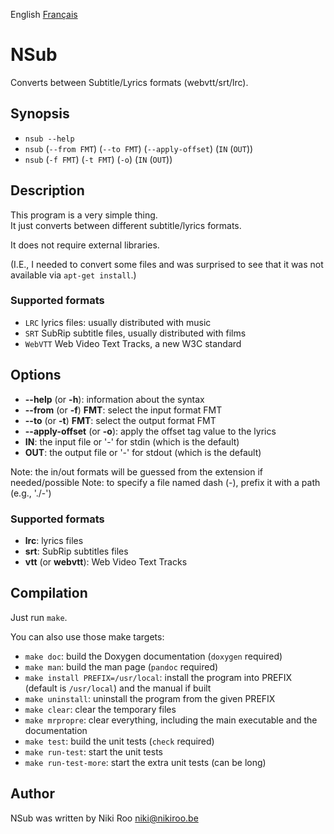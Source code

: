English [Français](README-fr.md)

# NSub

Converts between Subtitle/Lyrics formats (webvtt/srt/lrc).

## Synopsis

- `nsub --help`
- `nsub` (`--from FMT`) (`--to FMT`) (`--apply-offset`) (`IN` (`OUT`))
- `nsub` (`-f FMT`) (`-t FMT`) (`-o`) (`IN` (`OUT`))

## Description

This program is a very simple thing.  
It just converts between different subtitle/lyrics formats.

It does not require external libraries.

(I.E., I needed to convert some files and was surprised to see that it was not available via `apt-get install`.)

### Supported formats

- `LRC` lyrics files: usually distributed with music
- `SRT` SubRip subtitle files, usually distributed with films
- `WebVTT` Web Video Text Tracks, a new W3C standard

## Options

- **--help** (or **-h**): information about the syntax
- **--from** (or **-f**) **FMT**: select the input format FMT
- **--to** (or **-t**) **FMT**: select the output format FMT
- **--apply-offset** (or **-o**): apply the offset tag value to the lyrics
- **IN**: the input file or '-' for stdin (which is the default)
- **OUT**: the output file or '-' for stdout (which is the default)

Note: the in/out formats will be guessed from the extension if needed/possible
Note: to specify a file named dash (-), prefix it with a path (e.g., './-')

### Supported formats

- **lrc**: lyrics files
- **srt**: SubRip subtitles files
- **vtt** (or **webvtt**): Web Video Text Tracks

## Compilation

Just run `make`.  

You can also use those make targets:

- `make doc`: build the Doxygen documentation (`doxygen` required)
- `make man`: build the man page (`pandoc` required)
- `make install PREFIX=/usr/local`: install the program into PREFIX (default is `/usr/local`) and the manual if built
- `make uninstall`: uninstall the program from the given PREFIX
- `make clear`: clear the temporary files
- `make mrpropre`: clear everything, including the main executable and the documentation
- `make test`: build the unit tests (`check` required)
- `make run-test`: start the unit tests
- `make run-test-more`: start the extra unit tests (can be long)

## Author

NSub was written by Niki Roo <niki@nikiroo.be>

